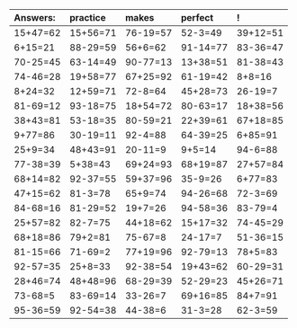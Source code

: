 | Answers: | practice | makes | perfect | ! |
| :--- | :--- | :--- | :--- | :--- |
| 15+47=62 | 15+56=71 | 76-19=57 | 52-3=49 | 39+12=51 | 
| 6+15=21 | 88-29=59 | 56+6=62 | 91-14=77 | 83-36=47 | 
| 70-25=45 | 63-14=49 | 90-77=13 | 13+38=51 | 81-38=43 | 
| 74-46=28 | 19+58=77 | 67+25=92 | 61-19=42 | 8+8=16 | 
| 8+24=32 | 12+59=71 | 72-8=64 | 45+28=73 | 26-19=7 | 
| 81-69=12 | 93-18=75 | 18+54=72 | 80-63=17 | 18+38=56 | 
| 38+43=81 | 53-18=35 | 80-59=21 | 22+39=61 | 67+18=85 | 
| 9+77=86 | 30-19=11 | 92-4=88 | 64-39=25 | 6+85=91 | 
| 25+9=34 | 48+43=91 | 20-11=9 | 9+5=14 | 94-6=88 | 
| 77-38=39 | 5+38=43 | 69+24=93 | 68+19=87 | 27+57=84 | 
| 68+14=82 | 92-37=55 | 59+37=96 | 35-9=26 | 6+77=83 | 
| 47+15=62 | 81-3=78 | 65+9=74 | 94-26=68 | 72-3=69 | 
| 84-68=16 | 81-29=52 | 19+7=26 | 94-58=36 | 83-79=4 | 
| 25+57=82 | 82-7=75 | 44+18=62 | 15+17=32 | 74-45=29 | 
| 68+18=86 | 79+2=81 | 75-67=8 | 24-17=7 | 51-36=15 | 
| 81-15=66 | 71-69=2 | 77+19=96 | 92-79=13 | 78+5=83 | 
| 92-57=35 | 25+8=33 | 92-38=54 | 19+43=62 | 60-29=31 | 
| 28+46=74 | 48+48=96 | 68-29=39 | 52-29=23 | 45+26=71 | 
| 73-68=5 | 83-69=14 | 33-26=7 | 69+16=85 | 84+7=91 | 
| 95-36=59 | 92-54=38 | 44-38=6 | 31-3=28 | 62-3=59 | 

